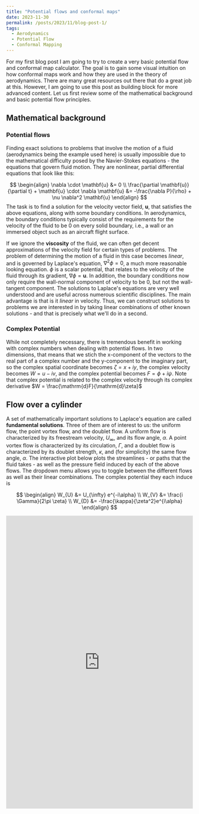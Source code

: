 ```yaml
---
title: "Potential flows and conformal maps"
date: 2023-11-30
permalink: /posts/2023/11/blog-post-1/
tags:
  - Aerodynamics
  - Potential Flow
  - Conformal Mapping
---
```


For my first blog post I am going to try to create a very basic potential flow and conformal map calculator. The goal is to gain some visual intuition on how conformal maps work and how they are used in the theory of aerodynamics. There are many great resources out there that do a great job at this. However, I am going to use this post as building block for more advanced content. Let us first review some of the mathematical background and basic potential flow principles. 

## Mathematical background
### Potential flows
Finding exact solutions to problems that involve the motion of a fluid (aerodynamics being the example used here) is usually impossible due to the mathematical difficulty posed by the Navier-Stokes equations - the equations that govern fluid motion. They are nonlinear, partial differential equations that look like this:

$$
\begin{align}
\nabla \cdot \mathbf{u} &= 0 \\
\frac{\partial \mathbf{u}}{\partial t} + \mathbf{u} \cdot \nabla \mathbf{u} &= -\frac{\nabla P}{\rho} + \nu \nabla^2 \mathbf{u}
\end{align}
$$
The task is to find a solution for the velocity vector field, $\mathbf{u}$, that satisfies the above equations, along with some boundary conditions. In aerodynamics, the boundary conditions typically consist of the requirements for the velocity of the fluid to be 0 on every solid boundary, i.e., a wall or an immersed object such as an aircraft flight surface. 

If we ignore the **viscosity** of the fluid, we can often get decent approximations of the velocity field for certain types of problems. The problem of determining the motion of a fluid in this case becomes *linear*, and is governed by Laplace's equation, $\nabla^2 \phi = 0$, a much more reasonable looking equation. $\phi$ is a scalar potential, that relates to the velocity of the fluid through its gradient, $\nabla \phi  = \mathbf{u}$. In addition, the boundary conditions now only require the wall-normal component of velocity to be 0, but not the wall-tangent component. The solutions to Laplace's equations are very well understood and are useful across numerous scientific disciplines. The main advantage is that is it *linear* in velocity. Thus, we can construct solutions to problems we are interested in by taking linear combinations of other known solutions - and that is precisely what we'll do in a second. 

### Complex Potential
While not completely necessary, there is tremendous benefit in working with complex numbers when dealing with potential flows. In two dimensions, that means that we stich the x-component of the vectors to the real part of a complex number and the y-component to the imaginary part, so the complex spatial coordinate becomes $\zeta = x+iy$, the complex velocity becomes $W = u-iv$, and the complex potential becomes $F = \phi+i\psi$. Note that complex potential is related to the complex velocity through its complex derivative $W = \frac{\mathrm{d}F}{\mathrm{d}\zeta}$  

## Flow over a cylinder
A set of mathematically important solutions to Laplace's equation are called **fundamental solutions**. Three of them are of interest to us: the uniform flow, the point vortex flow, and the doublet flow. A uniform flow is characterized by its freestream velocity, $U_{\infty}$, and its flow angle, $\alpha$. A point vortex flow is characterized by its circulation, $\Gamma$, and a doublet flow is characterized by its doublet strength, $\kappa$, and (for simplicity) the same flow angle, $\alpha$. The interactive plot below plots the streamlines - or paths that the fluid takes - as well as the pressure field induced by each of the above flows. The dropdown menu allows you to toggle between the different flows as well as their linear combinations. The complex potential they each induce is

$$
\begin{align}
W_{U} &= U_{\infty} e^{-i\alpha} \\
W_{V} &= \frac{i \Gamma}{2\pi \zeta} \\
W_{D} &= -\frac{\kappa}{\zeta^2}e^{i\alpha}
\end{align}
$$

<iframe width="100%" height="790" frameborder="0"
  src="https://observablehq.com/embed/6a13ba7040fa6e52?cells=viewof+gl%2Cviewof+flowSelection%2Cviewof+sliders%2Cviewof+sliders2"></iframe> 



